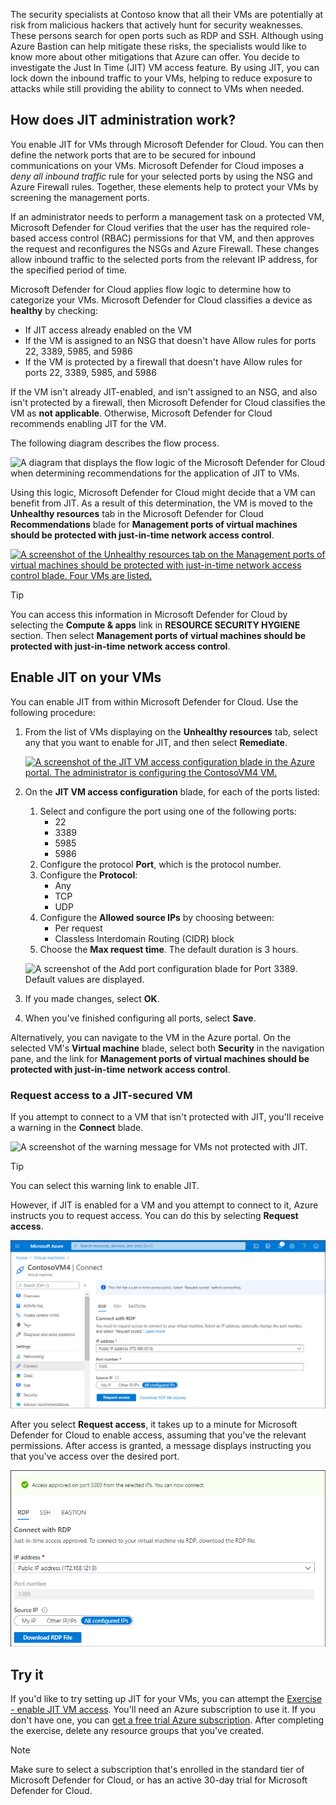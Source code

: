 The security specialists at Contoso know that all their VMs are potentially at risk from malicious hackers that actively hunt for security weaknesses. These persons search for open ports such as RDP and SSH. Although using Azure Bastion can help mitigate these risks, the specialists would like to know more about other mitigations that Azure can offer. You decide to investigate the Just In Time (JIT) VM access feature. By using JIT, you can lock down the inbound traffic to your VMs, helping to reduce exposure to attacks while still providing the ability to connect to VMs when needed.

## How does JIT administration work?

You enable JIT for VMs through Microsoft Defender for Cloud. You can then define the network ports that are to be secured for inbound communications on your VMs.  Microsoft Defender for Cloud imposes a *deny all inbound traffic* rule for your selected ports by using the NSG and Azure Firewall rules. Together, these elements help to protect your VMs by screening the management ports.

If an administrator needs to perform a management task on a protected VM,  Microsoft Defender for Cloud verifies that the user has the required role-based access control (RBAC) permissions for that VM, and then approves the request and reconfigures the NSGs and Azure Firewall. These changes allow inbound traffic to the selected ports from the relevant IP address, for the specified period of time.

 Microsoft Defender for Cloud applies flow logic to determine how to categorize your VMs.
 Microsoft Defender for Cloud classifies a device as **healthy** by checking:

- If JIT access already enabled on the VM
- If the VM is assigned to an NSG that doesn't have Allow rules for ports 22, 3389, 5985, and 5986
- If the VM is protected by a firewall that doesn't have Allow rules for ports 22, 3389, 5985, and 5986

If the VM isn't already JIT-enabled, and isn't assigned to an NSG, and also isn't protected by a firewall, then  Microsoft Defender for Cloud classifies the VM as **not applicable**. Otherwise,  Microsoft Defender for Cloud recommends enabling JIT for the VM.

The following diagram describes the flow process.

![A diagram that displays the flow logic of the  Microsoft Defender for Cloud when determining recommendations for the application of JIT to VMs.](../media/m23-just-time-logic-flow.png)

Using this logic,  Microsoft Defender for Cloud might decide that a VM can benefit from JIT. As a result of this determination, the VM is moved to the **Unhealthy resources** tab in the  Microsoft Defender for Cloud **Recommendations** blade for **Management ports of virtual machines should be protected with just-in-time network access control**.

[![A screenshot of the Unhealthy resources tab on the Management ports of virtual machines should be protected with just-in-time network access control blade. Four VMs are listed.](../media/m23-unhealthy.png)](../media/m23-unhealthy.png#lightbox)

> [!TIP]
> You can access this information in  Microsoft Defender for Cloud by selecting the **Compute & apps** link in **RESOURCE SECURITY HYGIENE** section. Then select **Management ports of virtual machines should be protected with just-in-time network access control**.

## Enable JIT on your VMs

You can enable JIT from within  Microsoft Defender for Cloud. Use the following procedure:

1. From the list of VMs displaying on the **Unhealthy resources** tab, select any that you want to enable for JIT, and then select **Remediate**.

     [![A screenshot of the JIT VM access configuration blade in the Azure portal. The administrator is configuring the ContosoVM4 VM.](../media/m23-remediate.png)](../media/m23-remediate.png#lightbox)

2. On the **JIT VM access configuration** blade, for each of the ports listed:
     1. Select and configure the port using one of the following ports:
          - 22
          - 3389
          - 5985
          - 5986
     1. Configure the protocol **Port**, which is the protocol number.
     1. Configure the **Protocol**:
          - Any
          - TCP
          - UDP
     1. Configure the **Allowed source IPs** by choosing between:
          - Per request
          - Classless Interdomain Routing (CIDR) block
     1. Choose the **Max request time**. The default duration is 3 hours.

     ![A screenshot of the Add port configuration blade for Port 3389. Default values are displayed.](../media/m23-remediate-2.png)

3. If you made changes, select **OK**.
4. When you've finished configuring all ports, select **Save**.

Alternatively, you can navigate to the VM in the Azure portal. On the selected VM's **Virtual machine** blade, select both **Security** in the navigation pane, and the link for **Management ports of virtual machines should be protected with just-in-time network access control**.

### Request access to a JIT-secured VM

If you attempt to connect to a VM that isn't protected with JIT, you'll receive a warning in the **Connect** blade.

![A screenshot of the warning message for VMs not protected with JIT.](../media/m23-warning.png)

> [!TIP]
> You can select this warning link to enable JIT.

However, if JIT is enabled for a VM and you attempt to connect to it, Azure instructs you to request access. You can do this by selecting **Request access**.

![A screenshot of the Connect blade for a the ContosoVM4 VM that has JIT enabled. The administrator is prompted to select Request access.](../media/m23-request.png)

After you select **Request access**, it takes up to a minute for  Microsoft Defender for Cloud to enable access, assuming that you've the relevant permissions. After access is granted, a message displays instructing you that you've access over the desired port.

![A screenshot of the Connect blade for an VM called ContosoVM4 that has JIT enabled. Access is granted using JIT.](../media/m23-approved.png)

## Try it

If you'd like to try setting up JIT for your VMs, you can attempt the [Exercise - enable JIT VM access](https://aka.ms/3-exercise-jit-vm-access?azure-portal=true). You'll need an Azure subscription to use it. If you don't have one, you can [get a free trial Azure subscription](https://aka.ms/Azure_free_account?azure-portal=true). After completing the exercise, delete any resource groups that you've created.

> [!NOTE]
> Make sure to select a subscription that's enrolled in the standard tier of Microsoft Defender for Cloud, or has an active 30-day trial for Microsoft Defender for Cloud.
